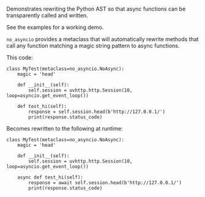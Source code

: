 Demonstrates rewriting the Python AST so that async functions can be
transparently called and written.

See the examples for a working demo.

`no_asyncio` provides a metaclass that will automatically rewrite methods
that call any function matching a magic string pattern to async functions.

This code:

```
class MyTest(metaclass=no_asyncio.NoAsync):
    magic = 'head'

    def __init__(self):
        self.session = uvhttp.http.Session(10, loop=asyncio.get_event_loop())

    def test_hi(self):
        response = self.session.head(b'http://127.0.0.1/')
        print(response.status_code)
```

Becomes rewritten to the following at runtime:

```
class MyTest(metaclass=no_asyncio.NoAsync):
    magic = 'head'

    def __init__(self):
        self.session = uvhttp.http.Session(10, loop=asyncio.get_event_loop())

    async def test_hi(self):
        response = await self.session.head(b'http://127.0.0.1/')
        print(response.status_code)
```
